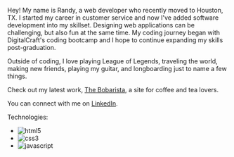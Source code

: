 Hey! My name is Randy, a web developer who recently moved to Houston, TX. I started my career in customer service and now I've added software development into my skillset. Designing web applications can be challenging, but also fun at the same time. My coding journey began with DigitalCraft's coding bootcamp and I hope to continue expanding my skills post-graduation.

Outside of coding, I love playing League of Legends, traveling the world, making new friends, playing my guitar, and longboarding just to name a few things.

Check out my latest work, [The Bobarista](https://randychong.github.io/bobarista/), a site for coffee and tea lovers.

You can connect with me on [LinkedIn](https://randychong.github.io/bobarista/).

Technologies:

* ![html5](https://user-images.githubusercontent.com/80119466/121763976-b1037180-cb05-11eb-9d68-c2c2f576f2be.png)
* ![css3](https://user-images.githubusercontent.com/80119466/121763980-b2cd3500-cb05-11eb-98ee-5d39194221e8.png)
* ![javascript](https://user-images.githubusercontent.com/80119466/121763981-b3fe6200-cb05-11eb-91cc-a822fd294ed8.png)
